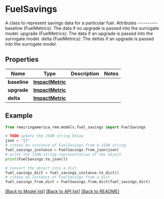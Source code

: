 # FuelSavings

A class to represent savings data for a particular fuel.  Attributes ----------     baseline (FuelMetrics): The data if no upgrade is passed into the surrogate model.     upgrade (FuelMetrics): The data if an upgrade is passed into the surrogate model.     delta (FuelMetrics): The deltas if an upgrade is passed into the surrogate model.

## Properties

Name | Type | Description | Notes
------------ | ------------- | ------------- | -------------
**baseline** | [**ImpactMetric**](ImpactMetric.md) |  | 
**upgrade** | [**ImpactMetric**](ImpactMetric.md) |  | 
**delta** | [**ImpactMetric**](ImpactMetric.md) |  | 

## Example

```python
from rewiringamerica_rem.models.fuel_savings import FuelSavings

# TODO update the JSON string below
json = "{}"
# create an instance of FuelSavings from a JSON string
fuel_savings_instance = FuelSavings.from_json(json)
# print the JSON string representation of the object
print(FuelSavings.to_json())

# convert the object into a dict
fuel_savings_dict = fuel_savings_instance.to_dict()
# create an instance of FuelSavings from a dict
fuel_savings_from_dict = FuelSavings.from_dict(fuel_savings_dict)
```
[[Back to Model list]](../README.md#documentation-for-models) [[Back to API list]](../README.md#documentation-for-api-endpoints) [[Back to README]](../README.md)



